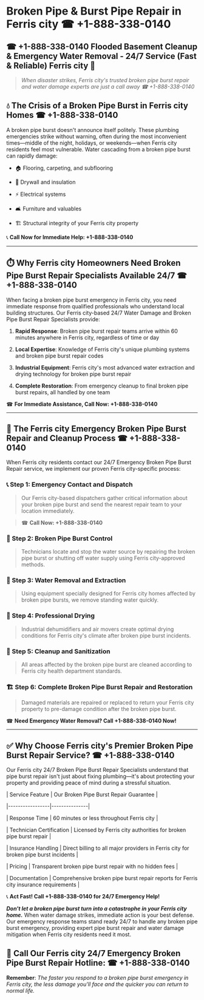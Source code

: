 # Broken Pipe & Burst Pipe Repair in Ferris city ☎ +1-888-338-0140  
## ☎ +1-888-338-0140 Flooded Basement Cleanup & Emergency Water Removal - 24/7 Service (Fast & Reliable) Ferris city 🚨  

> *When disaster strikes, Ferris city's trusted broken pipe burst repair and water damage experts are just a call away ☎ +1-888-338-0140*  

## 💧 The Crisis of a Broken Pipe Burst in Ferris city Homes ☎ +1-888-338-0140  

A broken pipe burst doesn't announce itself politely. These plumbing emergencies strike without warning, often during the most inconvenient times—middle of the night, holidays, or weekends—when Ferris city residents feel most vulnerable. Water cascading from a broken pipe burst can rapidly damage:  

* 🏠 Flooring, carpeting, and subflooring  
* 🧱 Drywall and insulation  
* ⚡ Electrical systems  
* 🛋️ Furniture and valuables  
* 🏗️ Structural integrity of your Ferris city property  

📞 **Call Now for Immediate Help: +1-888-338-0140**  

---  

## ⏱️ Why Ferris city Homeowners Need Broken Pipe Burst Repair Specialists Available 24/7 ☎ +1-888-338-0140  

When facing a broken pipe burst emergency in Ferris city, you need immediate response from qualified professionals who understand local building structures. Our Ferris city-based 24/7 Water Damage and Broken Pipe Burst Repair Specialists provide:  

1. **Rapid Response**: Broken pipe burst repair teams arrive within 60 minutes anywhere in Ferris city, regardless of time or day  
2. **Local Expertise**: Knowledge of Ferris city's unique plumbing systems and broken pipe burst repair codes  
3. **Industrial Equipment**: Ferris city's most advanced water extraction and drying technology for broken pipe burst repair  
4. **Complete Restoration**: From emergency cleanup to final broken pipe burst repairs, all handled by one team  

☎ **For Immediate Assistance, Call Now: +1-888-338-0140**  

---  

## 🔧 The Ferris city Emergency Broken Pipe Burst Repair and Cleanup Process ☎ +1-888-338-0140  

When Ferris city residents contact our 24/7 Emergency Broken Pipe Burst Repair service, we implement our proven Ferris city-specific process:  

### 📞 Step 1: Emergency Contact and Dispatch  
> Our Ferris city-based dispatchers gather critical information about your broken pipe burst and send the nearest repair team to your location immediately.  
> ☎ **Call Now: +1-888-338-0140**  

### 🚿 Step 2: Broken Pipe Burst Control  
> Technicians locate and stop the water source by repairing the broken pipe burst or shutting off water supply using Ferris city-approved methods.  

### 🌊 Step 3: Water Removal and Extraction  
> Using equipment specially designed for Ferris city homes affected by broken pipe bursts, we remove standing water quickly.  

### 💨 Step 4: Professional Drying  
> Industrial dehumidifiers and air movers create optimal drying conditions for Ferris city's climate after broken pipe burst incidents.  

### 🧼 Step 5: Cleanup and Sanitization  
> All areas affected by the broken pipe burst are cleaned according to Ferris city health department standards.  

### 🏗️ Step 6: Complete Broken Pipe Burst Repair and Restoration  
> Damaged materials are repaired or replaced to return your Ferris city property to pre-damage condition after the broken pipe burst.  

☎ **Need Emergency Water Removal? Call +1-888-338-0140 Now!**  

---  

## ✅ Why Choose Ferris city's Premier Broken Pipe Burst Repair Service? ☎ +1-888-338-0140  

Our Ferris city 24/7 Broken Pipe Burst Repair Specialists understand that pipe burst repair isn't just about fixing plumbing—it's about protecting your property and providing peace of mind during a stressful situation.  

| Service Feature | Our Broken Pipe Burst Repair Guarantee |  
|-----------------|---------------|  
| Response Time | 60 minutes or less throughout Ferris city |  
| Technician Certification | Licensed by Ferris city authorities for broken pipe burst repair |  
| Insurance Handling | Direct billing to all major providers in Ferris city for broken pipe burst incidents |  
| Pricing | Transparent broken pipe burst repair with no hidden fees |  
| Documentation | Comprehensive broken pipe burst repair reports for Ferris city insurance requirements |  

📞 **Act Fast! Call +1-888-338-0140 for 24/7 Emergency Help!**  

***Don't let a broken pipe burst turn into a catastrophe in your Ferris city home.*** When water damage strikes, immediate action is your best defense. Our emergency response teams stand ready 24/7 to handle any broken pipe burst emergency, providing expert pipe burst repair and water damage mitigation when Ferris city residents need it most.  

## 📱 Call Our Ferris city 24/7 Emergency Broken Pipe Burst Repair Hotline: ☎ +1-888-338-0140  

**Remember**: *The faster you respond to a broken pipe burst emergency in Ferris city, the less damage you'll face and the quicker you can return to normal life.*